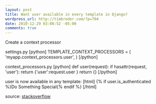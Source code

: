 ```yaml
--- 
layout: post
title: Want user available in every template in Django?
wordpress_url: http://timbroder.com/?p=704
date: 2010-12-29 03:08:52 -05:00
comments: true
---
```

Create a context processor

settings.py
[python]
TEMPLATE_CONTEXT_PROCESSORS = (
    'myapp.context_processors.user',
)
[/python]

context_processors.py
[python]
def user(request):
    if hasattr(request, 'user'):
        return {'user':request.user }
    return {}
[/python]

user is now available in any template:
[html]
{% if user.is_authenticated %}Do Something Special{% endif %}
[/html]

source: <a href="http://stackoverflow.com/questions/41547/always-including-the-user-in-the-django-template-context">stackoverflow</a>
